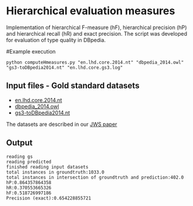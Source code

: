 # Hierarchical evaluation measures
Implementation of hierarchical F-measure (hF), hierarchical precision (hP) and hierarchical recall (hR) and exact precision.
The script was developed for evaluation of type quality in DBpedia.

#Example execution

    python computeHmeasures.py "en.lhd.core.2014.nt" "dbpedia_2014.owl" "gs3-toDBpedia2014.nt" "en.lhd.core.gs3.log"

## Input files - Gold standard datasets

* [en.lhd.core.2014.nt](http://boa.lmcloud.vse.cz/LHD/2014/en.lhd.core.2014.nt.zip)
* [dbpedia_2014.owl](http://data.dws.informatik.uni-mannheim.de/dbpedia/2014/dbpedia_2014.owl.bz2)
* [gs3-toDBpedia2014.nt](http://ner.vse.cz/datasets/linkedhypernyms/gs3-toDBpedia2014.nt)

The datasets are described in our [JWS paper](http://nb.vse.cz/~klit01/papers/lhd2_preprint_web.pdf)
## Output

    reading gs
    reading predicted
    finished reading input datasets
    total instances in groundtruth:1033.0
    total instances in intersection of groundtruth and prediction:402.0
    hP:0.864357864358
    hR:0.370553665326
    hF:0.518726997186
    Precision (exact):0.654228855721



